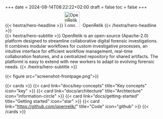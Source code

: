 +++
date = 2024-08-14T08:22:22+02:00
draft = false
toc = false
+++

<div class="hx-mt-6 hx-mb-6">
{{< hextra/hero-headline >}}
  <img src="/logo.png" width="50" alt="OpenRelik Logo" style="display: inline; margin-top:-7px; margin-right: 10px">OpenRelik
{{< /hextra/hero-headline >}}
</div>

<div class="hx-mb-6">
{{< hextra/hero-subtitle >}}
OpenRelik is an open-source (Apache-2.0) platform designed to streamline collaborative digital forensic investigations. It combines modular workflows for custom investigative processes, an intuitive interface for efficient workflow management, real-time collaboration features, and a centralized repository for shared artifacts. The platformt is easy to extend with new workers to adapt to evolving forensic needs.
{{< /hextra/hero-subtitle >}}
</div>

{{< figure src="screenshot-frontpage.png">}}

{{< cards >}}
    {{< card link="docs/key-concepts" title="Key concepts" icon="key" >}}
    {{< card link="docs/architecture" title="Archtecture" icon="information-circle" >}}
    {{< card link="docs/getting-started" title="Getting started" icon="star" >}}
    {{< card link="https://github.com/openrelik/" title="Code" icon="github" >}}
{{< /cards >}}

<br>

